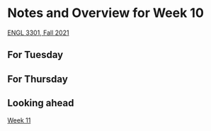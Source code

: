 # Notes and Overview for Week 10
[ENGL 3301, Fall 2021](../calendar.html)

## For Tuesday

## For Thursday

## Looking ahead

[Week 11](week-11-notes)
